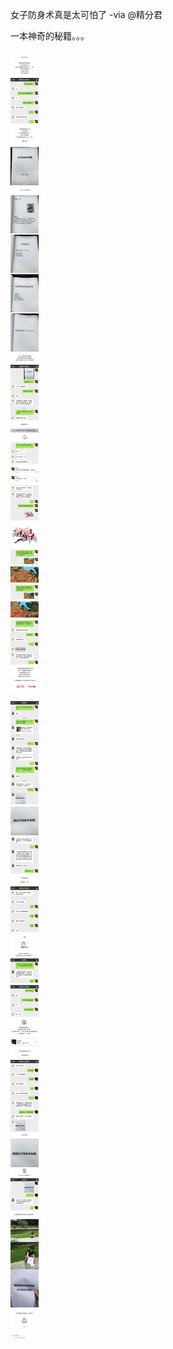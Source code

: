 女子防身术真是太可怕了 -via @精分君

一本神奇的秘籍。。。

![b0132a1a96b74034aad3a5431567efac.png](https://raw.githubusercontent.com/wxlzmt/cdn1/master/ext/qw/groups/10028/b0132a1a96b74034aad3a5431567efac.png)

![17cf234f6a634620b5b6e36d74fdb024.png](https://raw.githubusercontent.com/wxlzmt/cdn1/master/ext/qw/groups/10028/17cf234f6a634620b5b6e36d74fdb024.png)
